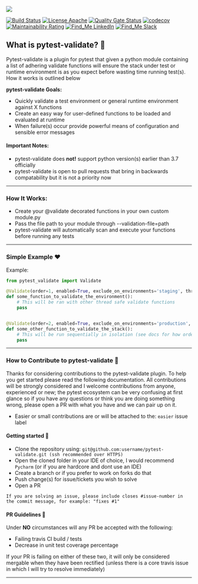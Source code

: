 <kbd>
  <img src="https://github.com/symonk/pytest-validate/blob/master/.github/.images/pytest_validate.png">
</kbd>
  <p></p>

[![Build Status](https://api.travis-ci.org/symonk/pytest-validate.svg?branch=master)](https://travis-ci.org/symonk/pytest-validate)
[![License Apache](https://img.shields.io/badge/license-Apache%202-brightgreen.svg)](https://github.com/symonk/pytest-validate/blob/master/LICENSE)
[![Quality Gate Status](https://sonarcloud.io/api/project_badges/measure?project=symonk_pytest-validate&metric=alert_status)](https://sonarcloud.io/dashboard?id=symonk_pytest-validate)
[![codecov](https://codecov.io/gh/symonk/pytest-validate/branch/master/graph/badge.svg)](https://codecov.io/gh/symonk/pytest-validate)
[![Maintainability Rating](https://sonarcloud.io/api/project_badges/measure?project=symonk_pytest-validate&metric=sqale_rating)](https://sonarcloud.io/dashboard?id=symonk_pytest-validate)
[![Find_Me LinkedIn](https://img.shields.io/badge/Find_Me-LinkedIn-brightgreen.svg)](https://www.linkedin.com/in/simonk09/)
[![Find_Me Slack](https://img.shields.io/badge/Find_Me-Slack-brightgreen.svg)](https://testersio.slack.com)

## What is pytest-validate? :flags:
Pytest-validate is a plugin for pytest that given a python module containing a list of adhering validate functions will
ensure the stack under test or runtime environment is as you expect before wasting time running test(s).  How it works is
outlined below

**pytest-validate Goals:**
 - Quickly validate a test environment or general runtime environment against X functions
 - Create an easy way for user-defined functions to be loaded and evaluated at runtime
 - When failure(s) occur provide powerful means of configuration and sensible error messages

#### Important Notes:
 - pytest-validate does **not!** support python version(s) earlier than 3.7 officially
 - pytest-validate is open to pull requests that bring in backwards compatability but it is not a priority now


 ---

 ### How It Works:
  - Create your @validate decorated functions in your own custom module.py
  - Pass the file path to your module through --validation-file=path
  - pytest-validate will automatically scan and execute your functions before running any tests

---

### Simple Example :hearts:
Example:

```python
from pytest_validate import Validate

@Validate(order=1, enabled=True, exclude_on_environments='staging', thread_safe=True)
def some_function_to_validate_the_environment():
    # This will be ran with other thread safe validate functions
    pass


@Validate(order=2, enabled=True, exclude_on_environments='production', thread_safe=False)
def some_other_function_to_validate_the_stack():
    # This will be run sequentially in isolation (see docs for how order= works with thread_safe=False
    pass
```

---

### How to Contribute to pytest-validate :rocket:
Thanks for considering contributions to the pytest-validate plugin.  To help you get started please read the following documentation.  All contributions will be strongly considered and I welcome contributions from anyone, experienced or new; the pytest ecosystem can be very confusing at first glance so if you have any questions or think you are doing something wrong, please open a PR with what you have and we can pair up on it.

 - Easier or small contributions are or will be attached to the: `easier` issue label

#### Getting started :rocket:

- Clone the repository using: `git@github.com:username/pytest-validate.git (ssh recommended over HTTPS)`
- Open the cloned folder in your IDE of choice, I would recommend `Pycharm` (or if you are hardcore and dont use an IDE)
- Create a branch or if you prefer to work on forks do that
- Push change(s) for issue/tickets you wish to solve
- Open a PR

`If you are solving an issue, please include closes #issue-number in the commit message, for example: "fixes #1"`

#### PR Guidelines :rocket:
Under **NO** circumstances will any PR be accepted with the following:

- Failing travis CI build / tests
- Decrease in unit test coverage percentage

If your PR is failing on either of these two, it will only be considered mergable when they have been rectified (unless there is a core travis issue in which I will try to resolve immediately)

---
